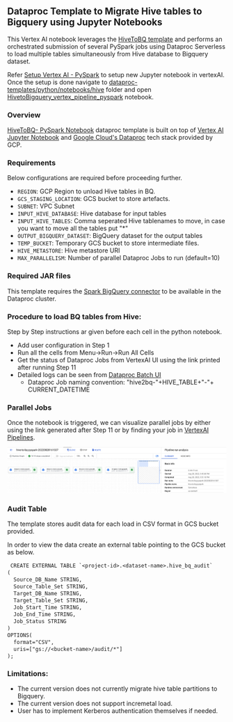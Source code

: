## Dataproc Template to Migrate Hive tables to Bigquery using Jupyter Notebooks

This Vertex AI notebook leverages the [HiveToBQ template](https://github.com/GoogleCloudPlatform/dataproc-templates/tree/main/python/dataproc_templates/hive) and performs an orchestrated submission of several PySpark jobs using Dataproc Serverless to load multiple tables simultaneously from Hive database to Bigquery dataset.

Refer [Setup Vertex AI - PySpark](./../README.md) to setup new Jupyter notebook in vertexAI. Once the setup is done navigate to 
[dataproc-templates/python/notebooks/hive](https://github.com/GoogleCloudPlatform/dataproc-templates/tree/main/python/notebooks/hive) folder and open [HivetoBigquery_vertex_pipeline_pyspark](https://github.com/GoogleCloudPlatform/dataproc-templates/blob/main/python/notebooks/hive/HiveToBigquery_vertex_pipeline_pyspark.ipynb) notebook.

### Overview

[HiveToBQ- PySpark Notebook](./HiveToBigquery_vertex_pipeline_pyspark.ipynb) dataproc template is built on top of [Vertex AI Jupyter Notebook](https://cloud.google.com/vertex-ai/docs/tutorials/jupyter-notebooks) and [Google Cloud's Dataproc](https://cloud.google.com/dataproc/) tech stack provided by GCP.


### Requirements

Below configurations are required before proceeding further.

* `REGION`: GCP Region  to unload Hive tables in BQ.
* `GCS_STAGING_LOCATION`: GCS bucket to store artefacts.
* `SUBNET`: VPC Subnet
* `INPUT_HIVE_DATABASE`: Hive database for input tables
* `INPUT_HIVE_TABLES`: Comma seperated Hive tablenames to move, in case you want to move all the tables put "*"
* `OUTPUT_BIGQUERY_DATASET`: BigQuery dataset for the output tables
* `TEMP_BUCKET`: Temporary GCS bucket to store intermediate files.
* `HIVE_METASTORE`: Hive metastore URI
* `MAX_PARALLELISM`: Number of parallel Dataproc Jobs to run (default=10)

### Required JAR files

This template requires the [Spark BigQuery connector](https://cloud.google.com/dataproc-serverless/docs/guides/bigquery-connector-spark-example) to be available in the Dataproc cluster.

### Procedure to load BQ tables from Hive:
Step by Step instructions ar given before each cell in the python notebook.

* Add user configuration in Step 1
* Run all the cells from Menu->Run->Run All Cells
* Get the status of Dataproc Jobs from VertexAI UI using the link printed after running Step 11
* Detailed logs can be seen from [Dataproc Batch UI](https://console.cloud.google.com/dataproc/batches?_ga=2.45339748.1795356115.1659430333-470209831.1657040299)
  * Dataproc Job naming convention: "hive2bq-"+HIVE_TABLE+"-"+ CURRENT_DATETIME

### Parallel Jobs
Once the notebook is triggered, we can visualize parallel jobs by either using the link generated after Step 11 or by finding your job in [VertexAI Pipelines](https://console.cloud.google.com/vertex-ai/pipelines/).

![workbench](./../images/HiveToBQ_Flow.png)


### Audit Table

The template stores audit data for each load in CSV format in GCS bucket provided.

In order to view the data create an external table pointing to the GCS bucket as below.


```
 CREATE EXTERNAL TABLE `<project-id>.<dataset-name>.hive_bq_audit`
(
  Source_DB_Name STRING,
  Source_Table_Set STRING,
  Target_DB_Name STRING,
  Target_Table_Set STRING,
  Job_Start_Time STRING,
  Job_End_Time STRING,
  Job_Status STRING
)
OPTIONS(
  format="CSV",
  uris=["gs://<bucket-name>/audit/*"]
);
```

### Limitations:

* The current version does not currently migrate hive table partitions to Bigquery.
* The current version does not support incremetal load.
* User has to implement Kerberos authentication themselves if needed.
